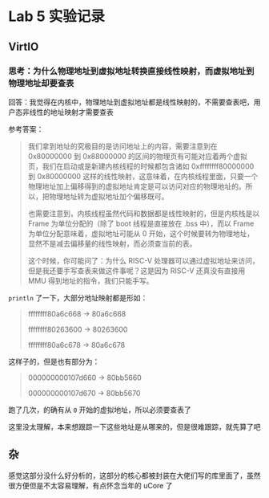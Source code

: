# Lab 5 实验记录

## VirtIO

### 思考：为什么物理地址到虚拟地址转换直接线性映射，而虚拟地址到物理地址却要查表

回答：我觉得在内核中，物理地址到虚拟地址都是线性映射的，不需要查表吧，用户态非线性的地址映射才需要查表

参考答案：

> 我们拿到地址的究极目的是访问地址上的内容，需要注意到在 0x80000000 到 0x88000000 的区间的物理页有可能对应着两个虚拟页，我们在启动或是新建内核线程的时候都包含诸如 0xffffffff80000000 到 0x80000000 这样的线性映射，这意味着，在内核线程里面，只要一个物理地址加上偏移得到的虚拟地址肯定是可以访问对应的物理地址的。所以，把物理地址转为虚拟地址加个偏移既可。
>
> 也需要注意到，内核线程虽然代码和数据都是线性映射的，但是内核栈是以 Frame 为单位分配的（除了 boot 线程是直接放在 .bss 中），而以 Frame 为单位分配意味着，虚拟地址可能从 0 开始，这个时候要转为物理地址，显然不是减去偏移量的线性映射，而必须查当前的表。
>
> 这个时候，你可能问了：为什么 RISC-V 处理器可以通过虚拟地址来访问，但是我还要手写查表来做这件事呢？这是因为 RISC-V 还真没有直接用 MMU 得到地址的指令，我们只能手写。

`println` 了一下，大部分地址映射都是形如：

> ffffffff80a6c668 -> 80a6c668
>
> ffffffff80263600 -> 80263600
>
> ffffffff80a6c678 -> 80a6c678

这样子的，但是也有部分为：

> 000000000107d660 -> 80bb5660
>
> 000000000107d670 -> 80bb5670

跑了几次，的确有从 `0` 开始的虚拟地址，所以必须要查表了

这里没太理解，本来想跟踪一下这些地址是从哪来的，但是很难跟踪，就先算了吧

## 杂

感觉这部分没什么好分析的，这部分的核心都被封装在大佬们写的库里面了，虽然很方便但是不太容易理解，有点怀念当年的 uCore 了
